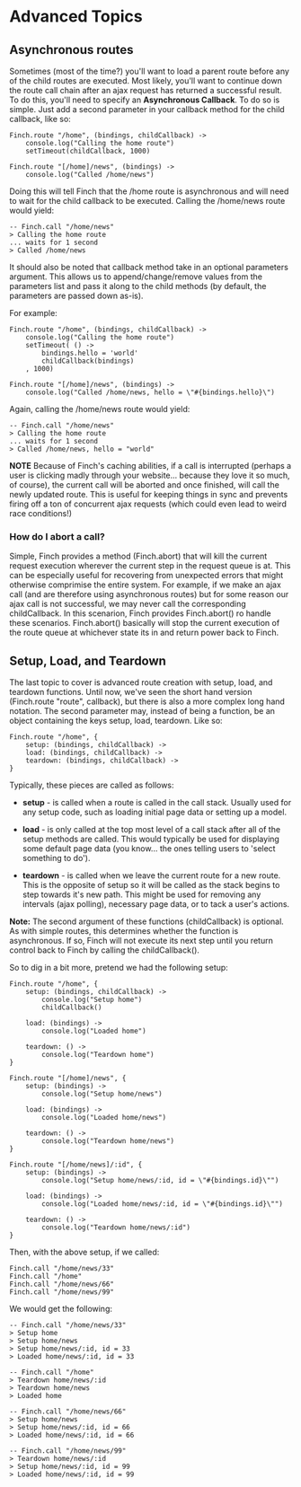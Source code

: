 # Advanced Topics
## Asynchronous routes
Sometimes (most of the time?) you'll want to load a parent route before any of the child routes are executed.  Most likely, you'll want to continue down the route call chain after an ajax request has returned a successful result.  To do this, you'll need to specify an **Asynchronous Callback**.  To do so is simple.  Just add a second parameter in your callback method for the child callback, like so:

	Finch.route "/home", (bindings, childCallback) ->
		console.log("Calling the home route")
		setTimeout(childCallback, 1000)

	Finch.route "[/home]/news", (bindings) ->
		console.log("Called /home/news")

Doing this will tell Finch that the /home route is asynchronous and will need to wait for the child callback to be executed.  Calling the /home/news route would yield:

	-- Finch.call "/home/news"
	> Calling the home route
	... waits for 1 second
	> Called /home/news

It should also be noted that callback method take in an optional parameters argument.  This allows us to append/change/remove values from the parameters list and pass it along to the child methods (by default, the parameters are passed down as-is).

For example:

	Finch.route "/home", (bindings, childCallback) ->
		console.log("Calling the home route")
		setTimeout( () ->
			bindings.hello = 'world'
			childCallback(bindings)
		, 1000)

	Finch.route "[/home]/news", (bindings) ->
		console.log("Called /home/news, hello = \"#{bindings.hello}\")

Again, calling the /home/news route would yield:

	-- Finch.call "/home/news"
	> Calling the home route
	... waits for 1 second
	> Called /home/news, hello = "world"

**NOTE** Because of Finch's caching abilities, if a call is interrupted (perhaps a user is clicking madly through your website... because they love it so much, of course), the current call will be aborted and once finished, will call the newly updated route.  This is useful for keeping things in sync and prevents firing off a ton of concurrent ajax requests (which could even lead to weird race conditions!)

### How do I abort a call?
Simple, Finch provides a method (Finch.abort) that will kill the current request execution wherever the current step in the request queue is at.  This can be especially useful for recovering from unexpected errors that might otherwise comprimise the entire system.  For example, if we make an ajax call (and are therefore using asynchronous routes) but for some reason our ajax call is not successful, we may never call the corresponding childCallback.  In this scenarion, Finch provides Finch.abort() ro handle these scenarios.  Finch.abort() basically will stop the current execution of the route queue at whichever state its in and return power back to Finch.

## Setup, Load, and Teardown
The last topic to cover is advanced route creation with setup, load, and teardown functions.  Until now, we've seen the short hand version (Finch.route "route", callback), but there is also a more complex long hand notation.  The second parameter may, instead of being a function, be an object containing the keys setup, load, teardown.  Like so:

	Finch.route "/home", {
		setup: (bindings, childCallback) ->
		load: (bindings, childCallback) ->
		teardown: (bindings, childCallback) ->
	}

Typically, these pieces are called as follows:

* **setup** - is called when a route is called in the call stack.  Usually used for any setup code, such as loading initial page data or setting up a model.

* **load** - is only called at the top most level of a call stack after all of the setup methods are called.  This would typically be used for displaying some default page data (you know... the ones telling users to 'select something to do').

* **teardown** - is called when we leave the current route for a new route.  This is the opposite of setup so it will be called as the stack begins to step towards it's new path. This might be used for removing any intervals (ajax polling), necessary page data, or to tack a user's actions.

__Note:__ The second argument of these functions (childCallback) is optional. As with simple routes, this determines whether the function is asynchronous. If so, Finch will not execute its next step until you return control back to Finch by calling the childCallback().

So to dig in a bit more, pretend we had the following setup:

	Finch.route "/home", {
		setup: (bindings, childCallback) ->
			console.log("Setup home")
			childCallback()

		load: (bindings) ->
			console.log("Loaded home")

		teardown: () ->
			console.log("Teardown home")
	}

	Finch.route "[/home]/news", {
		setup: (bindings) ->
			console.log("Setup home/news")

		load: (bindings) ->
			console.log("Loaded home/news")

		teardown: () ->
			console.log("Teardown home/news")
	}

	Finch.route "[/home/news]/:id", {
		setup: (bindings) ->
			console.log("Setup home/news/:id, id = \"#{bindings.id}\"")

		load: (bindings) ->
			console.log("Loaded home/news/:id, id = \"#{bindings.id}\"")

		teardown: () ->
			console.log("Teardown home/news/:id")
	}

Then, with the above setup, if we called:

	Finch.call "/home/news/33"
	Finch.call "/home"
	Finch.call "/home/news/66"
	Finch.call "/home/news/99"

We would get the following:

	-- Finch.call "/home/news/33"
	> Setup home
	> Setup home/news
	> Setup home/news/:id, id = 33
	> Loaded home/news/:id, id = 33

	-- Finch.call "/home"
	> Teardown home/news/:id
	> Teardown home/news
	> Loaded home

	-- Finch.call "/home/news/66"
	> Setup home/news
	> Setup home/news/:id, id = 66
	> Loaded home/news/:id, id = 66

	-- Finch.call "/home/news/99"
	> Teardown home/news/:id
	> Setup home/news/:id, id = 99
	> Loaded home/news/:id, id = 99